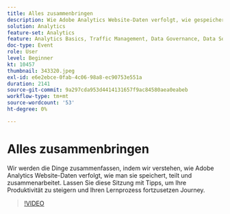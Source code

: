 ```yaml
---
title: Alles zusammenbringen
description: Wie Adobe Analytics Website-Daten verfolgt, wie gespeichert, freigegeben und zusammengearbeitet werden kann.
solution: Analytics
feature-set: Analytics
feature: Analytics Basics, Traffic Management, Data Governance, Data Sources, Data Configuration and Collection
doc-type: Event
role: User
level: Beginner
kt: 10457
thumbnail: 343320.jpeg
exl-id: e6e2ebce-0fab-4c06-98a8-ec90753e551a
duration: 2141
source-git-commit: 9a297cda953d4414131657f9ac84580aea0eabeb
workflow-type: tm+mt
source-wordcount: '53'
ht-degree: 0%

---
```


# Alles zusammenbringen

Wir werden die Dinge zusammenfassen, indem wir verstehen, wie Adobe Analytics Website-Daten verfolgt, wie man sie speichert, teilt und zusammenarbeitet. Lassen Sie diese Sitzung mit Tipps, um Ihre Produktivität zu steigern und Ihren Lernprozess fortzusetzen Journey.

>[!VIDEO](https://video.tv.adobe.com/v/343320/?quality=12&learn=on)
